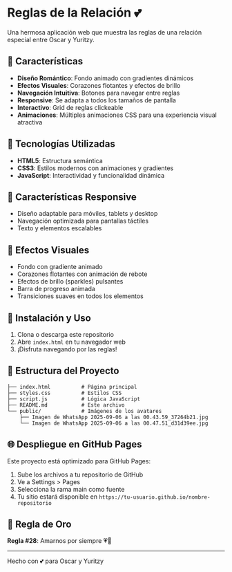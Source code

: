 # Reglas de la Relación 💕

Una hermosa aplicación web que muestra las reglas de una relación especial entre Oscar y Yuritzy.

## 🌟 Características

- **Diseño Romántico**: Fondo animado con gradientes dinámicos
- **Efectos Visuales**: Corazones flotantes y efectos de brillo
- **Navegación Intuitiva**: Botones para navegar entre reglas
- **Responsive**: Se adapta a todos los tamaños de pantalla
- **Interactivo**: Grid de reglas clickeable
- **Animaciones**: Múltiples animaciones CSS para una experiencia visual atractiva

## 🚀 Tecnologías Utilizadas

- **HTML5**: Estructura semántica
- **CSS3**: Estilos modernos con animaciones y gradientes
- **JavaScript**: Interactividad y funcionalidad dinámica

## 📱 Características Responsive

- Diseño adaptable para móviles, tablets y desktop
- Navegación optimizada para pantallas táctiles
- Texto y elementos escalables

## 🎨 Efectos Visuales

- Fondo con gradiente animado
- Corazones flotantes con animación de rebote
- Efectos de brillo (sparkles) pulsantes
- Barra de progreso animada
- Transiciones suaves en todos los elementos

## 🔧 Instalación y Uso

1. Clona o descarga este repositorio
2. Abre `index.html` en tu navegador web
3. ¡Disfruta navegando por las reglas!

## 📂 Estructura del Proyecto

```
├── index.html          # Página principal
├── styles.css          # Estilos CSS
├── script.js           # Lógica JavaScript
├── README.md           # Este archivo
└── public/             # Imágenes de los avatares
    ├── Imagen de WhatsApp 2025-09-06 a las 00.43.59_37264b21.jpg
    └── Imagen de WhatsApp 2025-09-06 a las 00.47.51_d31d39ee.jpg
```

## 🌐 Despliegue en GitHub Pages

Este proyecto está optimizado para GitHub Pages:

1. Sube los archivos a tu repositorio de GitHub
2. Ve a Settings > Pages
3. Selecciona la rama main como fuente
4. Tu sitio estará disponible en `https://tu-usuario.github.io/nombre-repositorio`

## 💝 Regla de Oro

**Regla #28**: Amarnos por siempre 💗🤍

---

Hecho con 💕 para Oscar y Yuritzy